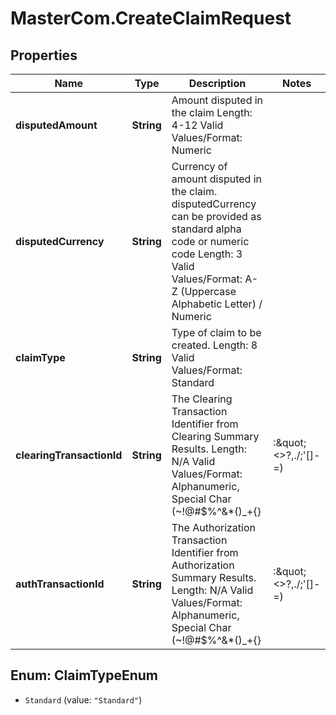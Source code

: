 # MasterCom.CreateClaimRequest

## Properties

Name | Type | Description | Notes
------------ | ------------- | ------------- | -------------
**disputedAmount** | **String** | Amount disputed in the claim   Length: 4-12   Valid Values/Format: Numeric | 
**disputedCurrency** | **String** | Currency of amount disputed in the claim. disputedCurrency can be provided as standard alpha code or numeric code   Length: 3   Valid Values/Format: A-Z (Uppercase Alphabetic Letter) / Numeric | 
**claimType** | **String** | Type of claim to be created.   Length: 8   Valid Values/Format: Standard | 
**clearingTransactionId** | **String** | The Clearing Transaction Identifier from Clearing Summary Results.   Length: N/A   Valid Values/Format: Alphanumeric, Special Char (~!@#$%^&amp;*()_+{}|:\&quot;&lt;&gt;?,./;&#39;[]-&#x3D;) | 
**authTransactionId** | **String** | The Authorization Transaction Identifier from Authorization Summary Results.   Length: N/A   Valid Values/Format: Alphanumeric, Special Char (~!@#$%^&amp;*()_+{}|:\&quot;&lt;&gt;?,./;&#39;[]-&#x3D;) | [optional] 



## Enum: ClaimTypeEnum


* `Standard` (value: `"Standard"`)




